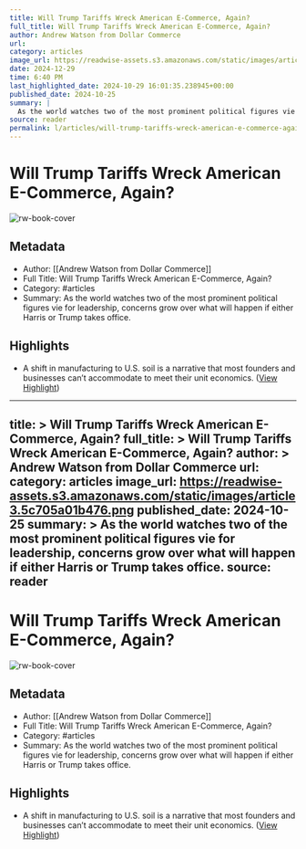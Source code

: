 ```yaml
---
title: Will Trump Tariffs Wreck American E-Commerce, Again?
full_title: Will Trump Tariffs Wreck American E-Commerce, Again?
author: Andrew Watson from Dollar Commerce
url: 
category: articles
image_url: https://readwise-assets.s3.amazonaws.com/static/images/article3.5c705a01b476.png
date: 2024-12-29
time: 6:40 PM
last_highlighted_date: 2024-10-29 16:01:35.238945+00:00
published_date: 2024-10-25
summary: |
  As the world watches two of the most prominent political figures vie for leadership, concerns grow over what will happen if either Harris or Trump takes office.
source: reader
permalink: l/articles/will-trump-tariffs-wreck-american-e-commerce-again
---
```

# Will Trump Tariffs Wreck American E-Commerce, Again?

![rw-book-cover](https://readwise-assets.s3.amazonaws.com/static/images/article3.5c705a01b476.png)

## Metadata
- Author: [[Andrew Watson from Dollar Commerce]]
- Full Title: Will Trump Tariffs Wreck American E-Commerce, Again?
- Category: #articles
- Summary: As the world watches two of the most prominent political figures vie for leadership, concerns grow over what will happen if either Harris or Trump takes office.

## Highlights
- A shift in manufacturing to U.S. soil is a narrative that most founders and businesses can’t accommodate to meet their unit economics. ([View Highlight](https://read.readwise.io/read/01jbcetey3ap0tjnby0gdvb3ms))


---
title: >
  Will Trump Tariffs Wreck American E-Commerce, Again?
full_title: >
  Will Trump Tariffs Wreck American E-Commerce, Again?
author: >
  Andrew Watson from Dollar Commerce
url: 
category: articles
image_url: https://readwise-assets.s3.amazonaws.com/static/images/article3.5c705a01b476.png
published_date: 2024-10-25
summary: >
  As the world watches two of the most prominent political figures vie for leadership, concerns grow over what will happen if either Harris or Trump takes office.
source: reader
---
# Will Trump Tariffs Wreck American E-Commerce, Again?

![rw-book-cover](https://readwise-assets.s3.amazonaws.com/static/images/article3.5c705a01b476.png)

## Metadata
- Author: [[Andrew Watson from Dollar Commerce]]
- Full Title: Will Trump Tariffs Wreck American E-Commerce, Again?
- Category: #articles
- Summary: As the world watches two of the most prominent political figures vie for leadership, concerns grow over what will happen if either Harris or Trump takes office.

## Highlights
- A shift in manufacturing to U.S. soil is a narrative that most founders and businesses can’t accommodate to meet their unit economics. ([View Highlight](https://read.readwise.io/read/01jbcetey3ap0tjnby0gdvb3ms))


